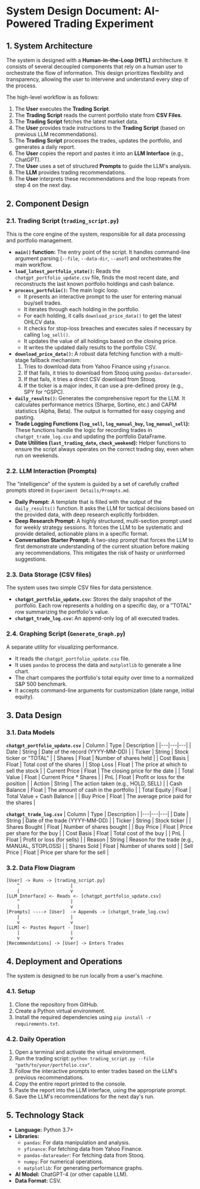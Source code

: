 # System Design Document: AI-Powered Trading Experiment

## 1. System Architecture
The system is designed with a **Human-in-the-Loop (HITL)** architecture. It consists of several decoupled components that rely on a human user to orchestrate the flow of information. This design prioritizes flexibility and transparency, allowing the user to intervene and understand every step of the process.

The high-level workflow is as follows:
1.  The **User** executes the **Trading Script**.
2.  The **Trading Script** reads the current portfolio state from **CSV Files**.
3.  The **Trading Script** fetches the latest market data.
4.  The **User** provides trade instructions to the **Trading Script** (based on previous LLM recommendations).
5.  The **Trading Script** processes the trades, updates the portfolio, and generates a daily report.
6.  The **User** copies the report and pastes it into an **LLM Interface** (e.g., ChatGPT).
7.  The **User** uses a set of structured **Prompts** to guide the LLM's analysis.
8.  The **LLM** provides trading recommendations.
9.  The **User** interprets these recommendations and the loop repeats from step 4 on the next day.

## 2. Component Design

### 2.1. Trading Script (`trading_script.py`)
This is the core engine of the system, responsible for all data processing and portfolio management.

*   **`main()` function:** The entry point of the script. It handles command-line argument parsing (`--file`, `--data-dir`, `--asof`) and orchestrates the main workflow.
*   **`load_latest_portfolio_state()`:** Reads the `chatgpt_portfolio_update.csv` file, finds the most recent date, and reconstructs the last known portfolio holdings and cash balance.
*   **`process_portfolio()`:** The main logic loop.
    *   It presents an interactive prompt to the user for entering manual buy/sell trades.
    *   It iterates through each holding in the portfolio.
    *   For each holding, it calls `download_price_data()` to get the latest OHLCV data.
    *   It checks for stop-loss breaches and executes sales if necessary by calling `log_sell()`.
    *   It updates the value of all holdings based on the closing price.
    *   It writes the updated daily results to the portfolio CSV.
*   **`download_price_data()`:** A robust data fetching function with a multi-stage fallback mechanism:
    1.  Tries to download data from Yahoo Finance using `yfinance`.
    2.  If that fails, it tries to download from Stooq using `pandas-datareader`.
    3.  If that fails, it tries a direct CSV download from Stooq.
    4.  If the ticker is a major index, it can use a pre-defined proxy (e.g., SPY for ^GSPC).
*   **`daily_results()`:** Generates the comprehensive report for the LLM. It calculates performance metrics (Sharpe, Sortino, etc.) and CAPM statistics (Alpha, Beta). The output is formatted for easy copying and pasting.
*   **Trade Logging Functions (`log_sell`, `log_manual_buy`, `log_manual_sell`):** These functions handle the logic for recording trades in `chatgpt_trade_log.csv` and updating the portfolio DataFrame.
*   **Date Utilities (`last_trading_date`, `check_weekend`):** Helper functions to ensure the script always operates on the correct trading day, even when run on weekends.

### 2.2. LLM Interaction (Prompts)
The "intelligence" of the system is guided by a set of carefully crafted prompts stored in `Experiment Details/Prompts.md`.

*   **Daily Prompt:** A template that is filled with the output of the `daily_results()` function. It asks the LLM for tactical decisions based on the provided data, with deep research explicitly forbidden.
*   **Deep Research Prompt:** A highly structured, multi-section prompt used for weekly strategy sessions. It forces the LLM to be systematic and provide detailed, actionable plans in a specific format.
*   **Conversation Starter Prompt:** A two-step prompt that forces the LLM to first demonstrate understanding of the current situation before making any recommendations. This mitigates the risk of hasty or uninformed suggestions.

### 2.3. Data Storage (CSV files)
The system uses two simple CSV files for data persistence.

*   **`chatgpt_portfolio_update.csv`:** Stores the daily snapshot of the portfolio. Each row represents a holding on a specific day, or a "TOTAL" row summarizing the portfolio's value.
*   **`chatgpt_trade_log.csv`:** An append-only log of all executed trades.

### 2.4. Graphing Script (`Generate_Graph.py`)
A separate utility for visualizing performance.

*   It reads the `chatgpt_portfolio_update.csv` file.
*   It uses `pandas` to process the data and `matplotlib` to generate a line chart.
*   The chart compares the portfolio's total equity over time to a normalized S&P 500 benchmark.
*   It accepts command-line arguments for customization (date range, initial equity).

## 3. Data Design

### 3.1. Data Models

**`chatgpt_portfolio_update.csv`**
| Column | Type | Description |
|---|---|---|
| Date | String | Date of the record (YYYY-MM-DD) |
| Ticker | String | Stock ticker or "TOTAL" |
| Shares | Float | Number of shares held |
| Cost Basis | Float | Total cost of the shares |
| Stop Loss | Float | The price at which to sell the stock |
| Current Price | Float | The closing price for the date |
| Total Value | Float | Current Price * Shares |
| PnL | Float | Profit or loss for the position |
| Action | String | The action taken (e.g., HOLD, SELL) |
| Cash Balance | Float | The amount of cash in the portfolio |
| Total Equity | Float | Total Value + Cash Balance |
| Buy Price | Float | The average price paid for the shares |

**`chatgpt_trade_log.csv`**
| Column | Type | Description |
|---|---|---|
| Date | String | Date of the trade (YYYY-MM-DD) |
| Ticker | String | Stock ticker |
| Shares Bought | Float | Number of shares bought |
| Buy Price | Float | Price per share for the buy |
| Cost Basis | Float | Total cost of the buy |
| PnL | Float | Profit or loss (for sells) |
| Reason | String | Reason for the trade (e.g., MANUAL, STOPLOSS) |
| Shares Sold | Float | Number of shares sold |
| Sell Price | Float | Price per share for the sell |

### 3.2. Data Flow Diagram

```
[User] -> Runs -> [trading_script.py]
    ^                   |
    |                   v
[LLM Interface] <- Reads <- [chatgpt_portfolio_update.csv]
    ^                   |
    |                   v
[Prompts] ----> [User]  -> Appends -> [chatgpt_trade_log.csv]
    |                   |
    v                   v
[LLM] <- Pastes Report - [User]
    |                   |
    v                   v
[Recommendations] -> [User] -> Enters Trades
```

## 4. Deployment and Operations
The system is designed to be run locally from a user's machine.

### 4.1. Setup
1.  Clone the repository from GitHub.
2.  Create a Python virtual environment.
3.  Install the required dependencies using `pip install -r requirements.txt`.

### 4.2. Daily Operation
1.  Open a terminal and activate the virtual environment.
2.  Run the trading script: `python trading_script.py --file "path/to/your/portfolio.csv"`.
3.  Follow the interactive prompts to enter trades based on the LLM's previous recommendations.
4.  Copy the entire report printed to the console.
5.  Paste the report into the LLM interface, using the appropriate prompt.
6.  Save the LLM's recommendations for the next day's run.

## 5. Technology Stack
*   **Language:** Python 3.7+
*   **Libraries:**
    *   `pandas`: For data manipulation and analysis.
    *   `yfinance`: For fetching data from Yahoo Finance.
    *   `pandas-datareader`: For fetching data from Stooq.
    *   `numpy`: For numerical operations.
    *   `matplotlib`: For generating performance graphs.
*   **AI Model:** ChatGPT-4 (or other capable LLM).
*   **Data Format:** CSV.
